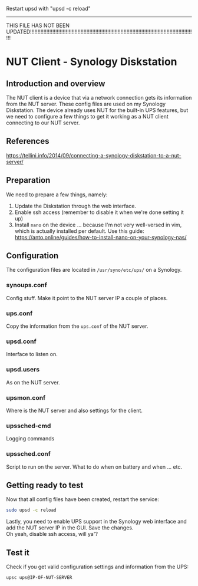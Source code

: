 Restart upsd with "upsd -c reload"
***********************

THIS FILE HAS NOT BEEN UPDATED!!!!!!!!!!!!!!!!!!!!!!!!!!!!!!!!!!!!!!!!!!!!!!!!!!!!!!!!!!!!!!!!!!!!!!!!!!!!!!!!!!!!!!!!!!!!!!!!!!!!!!!!!!!!!!!!


# NUT Client - Synology Diskstation

## Introduction and overview
The NUT client is a device that via a network connection gets its information from the NUT server.
These config files are used on my Synology Diskstation. The device already uses NUT for the built-in UPS features, but we need to configure a few things to get it working as a NUT client connecting to our NUT server.

## References
https://tellini.info/2014/09/connecting-a-synology-diskstation-to-a-nut-server/

## Preparation
We need to prepare a few things, namely:
1. Update the Diskstation through the web interface.
1. Enable ssh access (remember to disable it when we're done setting it up)
1. Install ```nano``` on the device ... because I'm not very well-versed in vim, which is actually installed per default. Use this guide: https://anto.online/guides/how-to-install-nano-on-your-synology-nas/

## Configuration
The configuration files are located in ```/usr/syno/etc/ups/``` on a Synology.

### synoups.conf
Config stuff. Make it point to the NUT server IP a couple of places.

### ups.conf
Copy the information from the ```ups.conf``` of the NUT server.

### upsd.conf
Interface to listen on.

### upsd.users
As on the NUT server.

### upsmon.conf
Where is the NUT server and also settings for the client.

### upssched-cmd
Logging commands

### upssched.conf
Script to run on the server. What to do when on battery and when ... etc.

## Getting ready to test
Now that all config files have been created, restart the service:
```bash
sudo upsd -c reload
```
Lastly, you need to enable UPS support in the Synology web interface and add the NUT server IP in the GUI. Save the changes.  
Oh yeah, disable ssh access, will ya'?

## Test it
Check if you get valid configuration settings and information from the UPS:
```bash
upsc ups@IP-OF-NUT-SERVER
```
